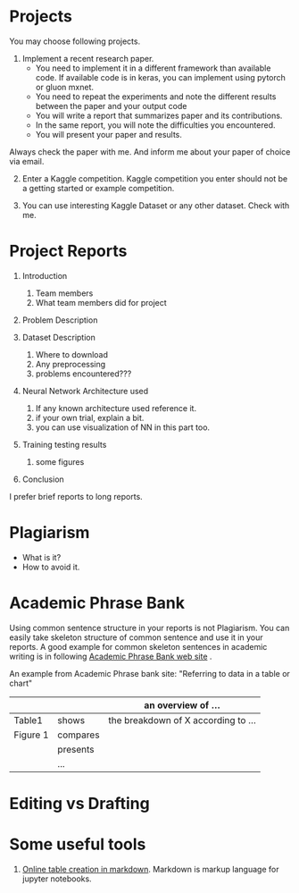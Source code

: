 # Projects

You may choose following projects.


1. Implement a recent research paper.
    - You need to implement it in a different framework than available code. If available code is in keras, you can implement using pytorch or gluon mxnet.
    - You need to repeat the experiments and note the different results between the paper and your output code
    - You will write a report that summarizes paper and its contributions.
    - In the same report, you will note the difficulties you encountered.
    - You will present your paper and results.

Always check the paper with me.
And inform me about your paper of choice via email.

2. Enter a Kaggle competition. Kaggle competition you enter should not be a getting started or example competition. 


3. You can use interesting Kaggle Dataset or any other dataset.
Check with me.
 


# Project Reports

1. Introduction
    1. Team members
    2. What team members did for project
2. Problem Description
3. Dataset Description

    1. Where to download
    2. Any preprocessing
    3. problems encountered???
4. Neural Network Architecture used

    1. If any known architecture used reference it.
    2. if your own trial, explain a bit.
    3. you can use visualization of NN in this part too.
5. Training testing results

    1. some figures
6. Conclusion


I prefer brief reports to long reports.


# Plagiarism 

- What is it?
- How to avoid it.


# Academic Phrase Bank

Using common sentence structure in your reports is not Plagiarism.
You can easily take skeleton structure of common sentence and use it in your reports.
A good example for common skeleton sentences in academic writing is in following [Academic Phrase Bank web site](http://www.phrasebank.manchester.ac.uk/) .

An example from Academic Phrase bank site: "Referring to data in a table or chart"


|          |          | an overview of …                  |
|----------|----------|-----------------------------------|
| Table1   | shows    | the breakdown of X according to … |
| Figure 1 | compares |                                   |
|          | presents |                                   |
|          | ...      |                                   |


# Editing vs Drafting




# Some useful tools

1. [Online table creation in markdown](https://www.tablesgenerator.com/). 
Markdown is markup language for jupyter notebooks.








